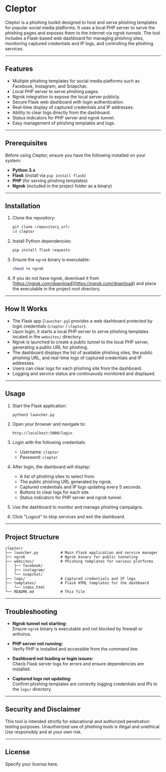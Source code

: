 # Cleptor

Cleptor is a phishing toolkit designed to host and serve phishing templates for popular social media platforms. It uses a local PHP server to serve the phishing pages and exposes them to the internet via ngrok tunnels. The tool includes a Flask-based web dashboard for managing phishing sites, monitoring captured credentials and IP logs, and controlling the phishing services.

---

## Features

- Multiple phishing templates for social media platforms such as Facebook, Instagram, and Snapchat.
- Local PHP server to serve phishing pages.
- Ngrok integration to expose the local server publicly.
- Secure Flask web dashboard with login authentication.
- Real-time display of captured credentials and IP addresses.
- Ability to clear logs directly from the dashboard.
- Status indicators for PHP server and ngrok tunnel.
- Easy management of phishing templates and logs.

---

## Prerequisites

Before using Cleptor, ensure you have the following installed on your system:

- **Python 3.x**  
- **Flask** (install via `pip install flask`)  
- **PHP** (for serving phishing templates)  
- **Ngrok** (included in the project folder as a binary)

---

## Installation

1. Clone the repository:

   ```bash
   git clone <repository_url>
   cd cleptor
   ```

2. Install Python dependencies:

   ```bash
   pip install flask requests
   ```

3. Ensure the `ngrok` binary is executable:

   ```bash
   chmod +x ngrok
   ```

4. If you do not have ngrok, download it from [https://ngrok.com/download](https://ngrok.com/download) and place the executable in the project root directory.

---

## How It Works

- The Flask app (`launcher.py`) provides a web dashboard protected by login credentials (`cleptor` / `cleptor`).
- Upon login, it starts a local PHP server to serve phishing templates located in the `websites/` directory.
- Ngrok is launched to create a public tunnel to the local PHP server, generating a public URL for phishing.
- The dashboard displays the list of available phishing sites, the public phishing URL, and real-time logs of captured credentials and IP addresses.
- Users can clear logs for each phishing site from the dashboard.
- Logging and service status are continuously monitored and displayed.

---

## Usage

1. Start the Flask application:

   ```bash
   python3 launcher.py
   ```

2. Open your browser and navigate to:

   ```
   http://localhost:5000/login
   ```

3. Login with the following credentials:

   - Username: `cleptor`
   - Password: `cleptor`

4. After login, the dashboard will display:

   - A list of phishing sites to select from.
   - The public phishing URL generated by ngrok.
   - Captured credentials and IP logs updating every 5 seconds.
   - Buttons to clear logs for each site.
   - Status indicators for PHP server and ngrok tunnel.

5. Use the dashboard to monitor and manage phishing campaigns.

6. Click "Logout" to stop services and exit the dashboard.

---

## Project Structure

```
cleptor/
├── launcher.py          # Main Flask application and service manager
├── ngrok                # Ngrok binary for public tunneling
├── websites/            # Phishing templates for various platforms
│   ├── facebook/
│   ├── instagram/
│   └── snapchat/
├── logs/                # Captured credentials and IP logs
├── templates/           # Flask HTML templates for the dashboard
│   └── index.html
└── README.md            # This file
```

---

## Troubleshooting

- **Ngrok tunnel not starting:**  
  Ensure `ngrok` binary is executable and not blocked by firewall or antivirus.

- **PHP server not running:**  
  Verify PHP is installed and accessible from the command line.

- **Dashboard not loading or login issues:**  
  Check Flask server logs for errors and ensure dependencies are installed.

- **Captured logs not updating:**  
  Confirm phishing templates are correctly logging credentials and IPs to the `logs/` directory.

---

## Security and Disclaimer

This tool is intended strictly for educational and authorized penetration testing purposes. Unauthorized use of phishing tools is illegal and unethical. Use responsibly and at your own risk.

---

## License

Specify your license here.

